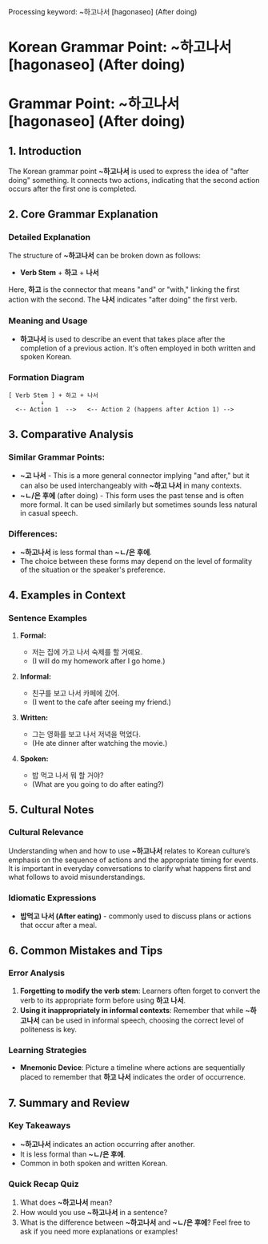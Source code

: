 Processing keyword: ~하고나서 [hagonaseo] (After doing)
# Korean Grammar Point: ~하고나서 [hagonaseo] (After doing)
# Grammar Point: ~하고나서 [hagonaseo] (After doing)
## 1. Introduction
The Korean grammar point **~하고나서** is used to express the idea of "after doing" something. It connects two actions, indicating that the second action occurs after the first one is completed.
## 2. Core Grammar Explanation
### Detailed Explanation
The structure of **~하고나서** can be broken down as follows:
- **Verb Stem** + **하고** + **나서**
  
Here, **하고** is the connector that means "and" or "with," linking the first action with the second. The **나서** indicates "after doing" the first verb.
### Meaning and Usage
- **하고나서** is used to describe an event that takes place after the completion of a previous action. It's often employed in both written and spoken Korean.
### Formation Diagram
```
[ Verb Stem ] + 하고 + 나서
         ↓
  <-- Action 1  -->   <-- Action 2 (happens after Action 1) -->
```
## 3. Comparative Analysis
### Similar Grammar Points:
- **~고 나서** - This is a more general connector implying "and after," but it can also be used interchangeably with **~하고 나서** in many contexts.
- **~ㄴ/은 후에** (after doing) - This form uses the past tense and is often more formal. It can be used similarly but sometimes sounds less natural in casual speech.
### Differences:
- **~하고나서** is less formal than **~ㄴ/은 후에**.
- The choice between these forms may depend on the level of formality of the situation or the speaker's preference.
## 4. Examples in Context
### Sentence Examples
1. **Formal:**
   - 저는 집에 가고 나서 숙제를 할 거예요.  
   - (I will do my homework after I go home.)
   
2. **Informal:**
   - 친구를 보고 나서 카페에 갔어.  
   - (I went to the cafe after seeing my friend.)
   
3. **Written:**
   - 그는 영화를 보고 나서 저녁을 먹었다.  
   - (He ate dinner after watching the movie.)
   
4. **Spoken:**
   - 밥 먹고 나서 뭐 할 거야?  
   - (What are you going to do after eating?)
## 5. Cultural Notes
### Cultural Relevance
Understanding when and how to use **~하고나서** relates to Korean culture’s emphasis on the sequence of actions and the appropriate timing for events. It is important in everyday conversations to clarify what happens first and what follows to avoid misunderstandings.
### Idiomatic Expressions
- **밥먹고 나서 (After eating)** - commonly used to discuss plans or actions that occur after a meal.
## 6. Common Mistakes and Tips
### Error Analysis
1. **Forgetting to modify the verb stem**: Learners often forget to convert the verb to its appropriate form before using **하고 나서**.
2. **Using it inappropriately in informal contexts**: Remember that while **~하고나서** can be used in informal speech, choosing the correct level of politeness is key.
### Learning Strategies
- **Mnemonic Device**: Picture a timeline where actions are sequentially placed to remember that **하고 나서** indicates the order of occurrence.
## 7. Summary and Review
### Key Takeaways
- **~하고나서** indicates an action occurring after another.
- It is less formal than **~ㄴ/은 후에**.
- Common in both spoken and written Korean.
### Quick Recap Quiz
1. What does **~하고나서** mean?
2. How would you use **~하고나서** in a sentence?
3. What is the difference between **~하고나서** and **~ㄴ/은 후에**?
Feel free to ask if you need more explanations or examples!
